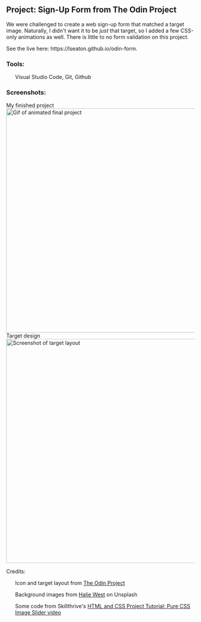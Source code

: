 <h2>Project: Sign-Up Form from The Odin Project</h2>
<p>We were challenged to create a web sign-up form that matched a target image. Naturally, I didn't want it to be <em>just</em> that target, so I added a few CSS-only animations as well. There is little to no form validation on this project.</p>
<p>See the live here: https://lseaton.github.io/odin-form.</p>
<h3>Tools:</h3>
<ul>Visual Studio Code, Git, Github</ul>
<h3>Screenshots:</h3>
My finished project
<img src=".img/odin-form-animations.gif" alt="Gif of animated final project" width="600px" />
Target design
<img src=".img/target-layout.png" alt="Screenshot of target layout" width="600px">
<p>Credits:</p>
<ul>Icon and target layout from <a target="_blank" href="https://www.theodinproject.com/">The Odin Project</a></ul>
<ul>Background images from <a target="_blank" href="https://unsplash.com/@haliewestphoto">Halie West</a> on Unsplash</ul>
<ul>Some code from Skillthrive's <a target="_blank" href="https://www.youtube.com/watch?v=McPdzhLRzCg">HTML and CSS Project Tutorial: Pure CSS Image Slider video</a></ul>
